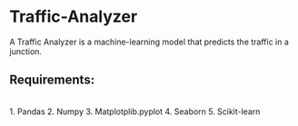 # Traffic-Analyzer
A Traffic Analyzer is a machine-learning model that predicts the traffic in a junction.
<br>
<h2>Requirements:</h2>
<br>
1. Pandas
2. Numpy
3. Matplotplib.pyplot
4. Seaborn
5. Scikit-learn
<br>

